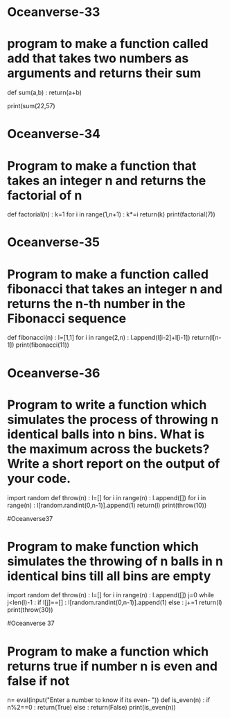 # Oceanverse-33
# program to make a function called add that takes two numbers as arguments and returns their sum

def sum(a,b) :
  return(a+b)

print(sum(22,57)

# Oceanverse-34
# Program to make a function that takes an integer n and returns the factorial of n
def factorial(n) :
  k=1
  for i in range(1,n+1) :
    k*=i
  return(k)
print(factorial(7))

# Oceanverse-35
# Program to  make a function called fibonacci that takes an integer n and returns the n-th number in the Fibonacci sequence

def fibonacci(n) :
  l=[1,1]
  for i in range(2,n) :
    l.append(l[i-2]+l[i-1])
  return(l[n-1])
print(fibonacci(11))

# Oceanverse-36
# Program to write a function which simulates the process of throwing n identical balls into n bins. What is the maximum across the buckets? Write a short report on the output of your code.
import random
def throw(n) :
  l=[]
  for i in range(n) :
    l.append([])
  for i in range(n) :
    l[random.randint(0,n-1)].append(1)
  return(l)
print(throw(10))

#Oceanverse37
# Program to make function which simulates the throwing of n balls in n identical bins till all bins are empty
import random
def throw(n) :
    l=[]
    for i in range(n) :
        l.append([])
    j=0
    while j<len(l)-1 :
        if l[j]==[] :
            l[random.randint(0,n-1)].append(1)
        else :
            j+=1
    return(l)
print(throw(30))
                
  
#Oceanverse 37
# Program to make a function which returns true if number n is even and false if not

n= eval(input("Enter a number to know if its even- "))
def is_even(n) :
    if n%2==0 :
        return(True)
    else :
        return(False)
print(is_even(n))

